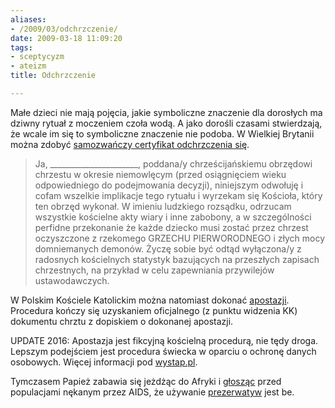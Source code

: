 ```yaml
---
aliases:
- /2009/03/odchrzczenie/
date: 2009-03-18 11:09:20
tags:
- sceptycyzm
- ateizm
title: Odchrzczenie

---
```


Małe dzieci nie mają pojęcia, jakie symboliczne znaczenie dla dorosłych ma
dziwny rytuał z moczeniem czoła wodą. A jako dorośli czasami stwierdzają, że
wcale im się to symboliczne znaczenie nie podoba. W Wielkiej Brytanii można
zdobyć [samozwańczy certyfikat odchrzczenia
się](http://www.secularism.org.uk/debaptism.html).

<!--more-->

> Ja, \_\_\_\_\_\_\_\_\_\_\_\_\_\_\_\_\_\_\_\_\_\_, poddana/y chrześcijańskiemu
> obrzędowi chrzestu w okresie niemowlęcym (przed osiągnięciem wieku
> odpowiedniego do podejmowania decyzji), niniejszym odwołuję i cofam wszelkie
> implikacje tego rytuału i wyrzekam się Kościoła, który ten obrzęd wykonał.
> W imieniu ludzkiego rozsądku, odrzucam wszystkie kościelne akty wiary i inne
> zabobony, a w szczególności perfidne przekonanie że każde dziecko musi zostać
> przez chrzest oczyszczone z rzekomego GRZECHU PIERWORODNEGO i złych mocy
> domniemanych demonów. Życzę sobie być odtąd wyłączona/y z radosnych
> kościelnych statystyk bazujących na przeszłych zapisach chrzestnych, na
> przykład w celu zapewniania przywilejów ustawodawczych.

W Polskim Kościele Katolickim można natomiast dokonać
[apostazji](http://www.apostazja.info/). Procedura kończy się uzyskaniem
oficjalnego (z punktu widzenia KK) dokumentu chrztu z dopiskiem o dokonanej
apostazji.

UPDATE 2016: Apostazja jest fikcyjną kościelną procedurą, nie tędy droga.
Lepszym podejściem jest procedura świecka w oparciu o ochronę danych osobowych.
Więcej informacji pod [wystap.pl](http://wystap.pl/).

Tymczasem Papież zabawia się jeżdżąc do Afryki
i [głosząc](http://www.zw.com.pl/artykul/23,344517.html) przed populacjami
nękanym przez AIDS, że używanie
[prezerwatyw](http://pl.wikipedia.org/wiki/Prezerwatywa) jest be.
